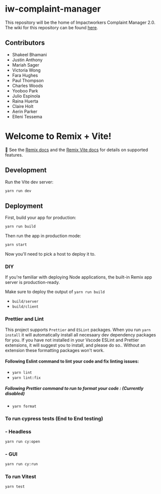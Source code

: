 # iw-complaint-manager

This repository will be the home of Impactworkers Complaint Manager 2.0. The wiki for this repository can be found [here](https://impactworkers.github.io/iw-complaint-manager/).

## Contributors

- Shakeel Bhamani
- Justin Anthony
- Mariah Sager
- Victoria Wong
- Fara Hughes
- Paul Thompson
- Charles Woods
- Yooboo Park
- Julio Espinola
- Raina Huerta
- Claire Holt
- Aerin Parker
- Elleni Tessema

# Welcome to Remix + Vite!

📖 See the [Remix docs](https://remix.run/docs) and the [Remix Vite docs](https://remix.run/docs/en/main/guides/vite) for details on supported features.

## Development

Run the Vite dev server:

```sh
yarn run dev
```

## Deployment

First, build your app for production:

```sh
yarn run build
```

Then run the app in production mode:

```sh
yarn start
```

Now you'll need to pick a host to deploy it to.

### DIY

If you're familiar with deploying Node applications, the built-in Remix app server is production-ready.

Make sure to deploy the output of `yarn run build`

- `build/server`
- `build/client`

### Prettier and Lint 

This project supports `Prettier` and `ESLint` packages. When you run `yarn install` it will automatically install all necesaary dev dependency packages for you. If you have not installed in your Vscode ESLint and Prettier extensions, it will suggest you to install, and please do so.. Without an extension these formatting packages won't work. 

#### Following Eslint command to lint your code and fix linting issues:

- `yarn lint`
- `yarn lint:fix`

##### Following Prettier command to run to format your code : (Currently disabled)

- `yarn format`  


### To run cypress tests (End to End testing)

### - Headless

```sh
yarn run cy:open
```

### - GUI

```sh
yarn run cy:run
```

### To run Vitest

```sh
yarn test
```

